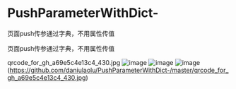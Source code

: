 # PushParameterWithDict-
页面push传参通过字典，不用属性传值

页面push传参通过字典，不用属性传值

qrcode_for_gh_a69e5c4e13c4_430.jpg
![image](https://github.com/ButBueatiful/dotvim/raw/master/screenshots/vim-screenshot.jpg)
![image](https://github.com/daniulaolu/PushParameterWithDict-/master/WechatIMG18503.jpeg)
![image](https://github.com/daniulaolu/PushParameterWithDict-/master/qrcode_for_gh_a69e5c4e13c4_430.jpg)
(https://github.com/daniulaolu/PushParameterWithDict-/master/qrcode_for_gh_a69e5c4e13c4_430.jpg)
